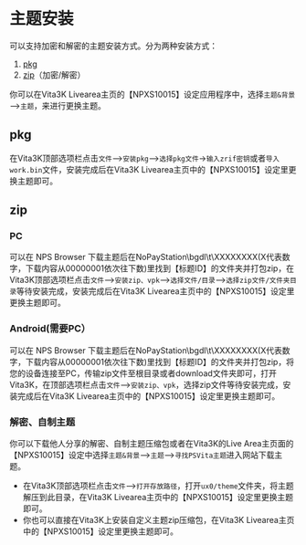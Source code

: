# 主题安装
可以支持加密和解密的主题安装方式。分为两种安装方式：
1. [pkg](http://croden1999.github.io/Vita3K-quick-guide/README_THEME#pkg)
2. [zip](http://croden1999.github.io/Vita3K-quick-guide/README_THEME#zip)（加密/解密）

你可以在Vita3K Livearea主页的【NPXS10015】设定应用程序中，选择`主题&背景`——>`主题`，来进行更换主题。

## pkg
在Vita3K顶部选项栏点击`文件`——>`安装pkg`——>`选择pkg文件`→`输入zrif密钥`或者`导入work.bin`文件，安装完成后在Vita3K Livearea主页中的【NPXS10015】设定里更换主题即可。

## zip
### PC
可以在 NPS Browser 下载主题后在NoPayStation\bgdl\t\XXXXXXXX(X代表数字，下载内容从00000001依次往下数)里找到【标题ID】的文件夹并打包zip，在Vita3K顶部选项栏点击`文件`——>`安装zip、vpk`——>`选择文件/目录`——>`选择zip文件/文件夹目录`等待安装完成，安装完成后在Vita3K Livearea主页中的【NPXS10015】设定里更换主题即可。

### Android(需要PC）
可以在 NPS Browser 下载主题后在NoPayStation\bgdl\t\XXXXXXXX(X代表数字，下载内容从00000001依次往下数)里找到【标题ID】的文件夹并打包zip，将您的设备连接至PC，传输zip文件至根目录或者download文件夹即可，打开Vita3K，在顶部选项栏点击`文件`——>`安装zip、vpk`，选择zip文件等待安装完成，安装完成后在Vita3K Livearea主页中的【NPXS10015】设定里更换主题即可。

### 解密、自制主题
你可以下载他人分享的解密、自制主题压缩包或者在Vita3K的Live Area主页面的【NPXS10015】设定中选择`主题&背景`——>`主题`——>`寻找PSVita主题`进入网站下载主题。
- 在Vita3K顶部选项栏点击`文件`——>`打开存放路径`，打开`ux0/theme`文件夹，将主题解压到此目录，在Vita3K Livearea主页中的【NPXS10015】设定里更换主题即可。
- 你也可以直接在Vita3K上安装自定义主题zip压缩包，在Vita3K Livearea主页中的【NPXS10015】设定里更换主题即可。
